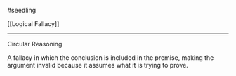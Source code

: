 #seedling

[[Logical Fallacy]]

---

Circular Reasoning

A fallacy in which the conclusion is included in the premise, making the argument invalid because it assumes what it is trying to prove.